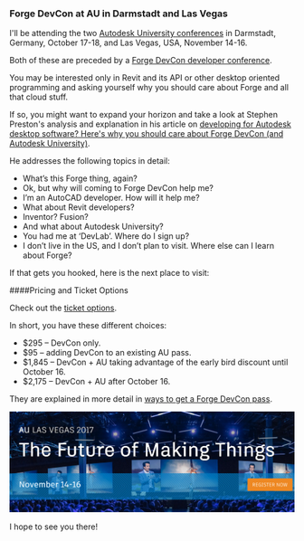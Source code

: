 <head>
<meta http-equiv="Content-Type" content="text/html; charset=utf-8">
<link rel="stylesheet" type="text/css" href="bc.css">
<!--
<script src="run_prettify.js" type="text/javascript"></script>
<script src="https://google-code-prettify.googlecode.com/svn/loader/run_prettify.js" type="text/javascript"></script>
-->
<script src="https://cdn.rawgit.com/google/code-prettify/master/loader/run_prettify.js" type="text/javascript"></script>
</head>

<!---

Forge DevCon at AU in Darmstadt and Las Vegas #RevitAPI @AutodeskRevit #bim #dynamobim @AutodeskForge #ForgeDevCon http://bit.ly/forgedevcon

I'll be attending the two Autodesk University conferences in Darmstadt, Germany, October 17-18, and Las Vegas, USA, November 14-16.
Both of these are preceded by a Forge DevCon developer conference.
You may be interested only in Revit and its API or other desktop oriented programming and asking yourself why you should care about Forge and all that cloud stuff.
If so, you might want to expand your horizon and take a look at Stephen Preston's analysis and explanation in his article
on 'developing for Autodesk desktop software? Here's why you should care about Forge DevCon (and Autodesk University)'...

--->

### Forge DevCon at AU in Darmstadt and Las Vegas

I'll be attending the
two [Autodesk University conferences](http://au.autodesk.com) in
Darmstadt, Germany, October 17-18, and Las Vegas, USA, November 14-16.

Both of these are preceded by a [Forge DevCon developer conference](https://forge.autodesk.com/devcon-2017).

You may be interested only in Revit and its API or other desktop oriented programming and asking yourself why you should care about Forge and all that cloud stuff.

If so, you might want to expand your horizon and take a look at Stephen Preston's analysis and explanation in his article
on [developing for Autodesk desktop software? Here's why you should care about Forge DevCon (and Autodesk University)](https://forge.autodesk.com/blog/developing-autodesk-desktop-software-heres-why-you-should-care-about-forge-devcon-and-autodesk).

He addresses the following topics in detail:

- What’s this Forge thing, again?
- Ok, but why will coming to Forge DevCon help me?
- I’m an AutoCAD developer. How will it help me?
- What about Revit developers?
- Inventor? Fusion?
- And what about Autodesk University?
- You had me at ‘DevLab’. Where do I sign up?
- I don’t live in the US, and I don’t plan to visit. Where else can I learn about Forge?

If that gets you hooked, here is the next place to visit:

####<a name="3"></a>Pricing and Ticket Options

Check out the [ticket options](https://forge.autodesk.com/blog/ways-get-forge-devcon-pass).

In short, you have these different choices:

- $295 &ndash; DevCon only.
- $95 &ndash; adding DevCon to an existing AU pass.
- $1,845 &ndash; DevCon + AU taking advantage of the early bird discount until October 16.
- $2,175 &ndash; DevCon + AU after October 16.

They are explained in more detail
in [ways to get a Forge DevCon pass](https://forge.autodesk.com/blog/ways-get-forge-devcon-pass).

<center>
<img src="img/au_las_vegas_2017.png" alt="AU Las Vegas 2017" width="1006"/>
</center>

I hope to see you there!
